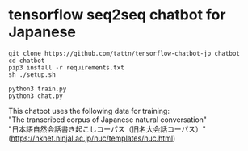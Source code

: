 # tensorflow seq2seq chatbot for Japanese

	git clone https://github.com/tattn/tensorflow-chatbot-jp chatbot
	cd chatbot
	pip3 install -r requirements.txt
	sh ./setup.sh

	python3 train.py
	python3 chat.py


This chatbot uses the following data for training:  
"The transcribed corpus of Japanese natural conversation"  
"日本語自然会話書き起こしコーパス（旧名大会話コーパス）"  
(https://nknet.ninjal.ac.jp/nuc/templates/nuc.html)
